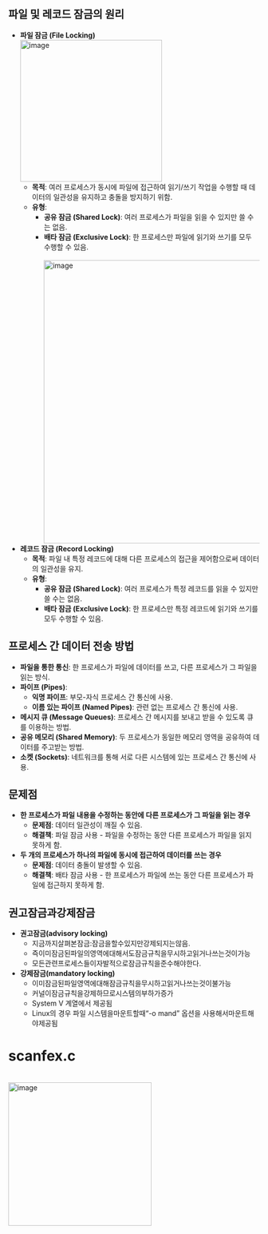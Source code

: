 
<h2>파일 및 레코드 잠금의 원리</h2>
    <ul>
        <li>
            <strong>파일 잠금 (File Locking)</strong> <br>
          <img width="284" alt="image" src="https://github.com/Sossoh/SystemPgm/assets/128332587/bfd315db-505d-4e57-9985-7ede3a449421">
          <br>
            <ul>
                <li><strong>목적</strong>: 여러 프로세스가 동시에 파일에 접근하여 읽기/쓰기 작업을 수행할 때 데이터의 일관성을 유지하고 충돌을 방지하기 위함.</li>
                <li><strong>유형</strong>:
                    <ul>
                        <li><strong>공유 잠금 (Shared Lock)</strong>: 여러 프로세스가 파일을 읽을 수 있지만 쓸 수는 없음.</li>
                        <li><strong>배타 잠금 (Exclusive Lock)</strong>: 한 프로세스만 파일에 읽기와 쓰기를 모두 수행할 수 있음.</li>
                        <br>
                        <img width="567" alt="image" src="https://github.com/Sossoh/SystemPgm/assets/128332587/bc71c62c-e562-467a-90d7-4928a777d28f">
<br>
                    </ul>
                </li>
            </ul>
        </li>
        <li>
            <strong>레코드 잠금 (Record Locking)</strong>
            <ul>
                <li><strong>목적</strong>: 파일 내 특정 레코드에 대해 다른 프로세스의 접근을 제어함으로써 데이터의 일관성을 유지.</li>
                <li><strong>유형</strong>:
                    <ul>
                        <li><strong>공유 잠금 (Shared Lock)</strong>: 여러 프로세스가 특정 레코드를 읽을 수 있지만 쓸 수는 없음.</li>
                        <li><strong>배타 잠금 (Exclusive Lock)</strong>: 한 프로세스만 특정 레코드에 읽기와 쓰기를 모두 수행할 수 있음.</li>
                    </ul>
                </li>
            </ul>
        </li>
    </ul>
    <h2>프로세스 간 데이터 전송 방법</h2>
    <ul>
        <li><strong>파일을 통한 통신</strong>: 한 프로세스가 파일에 데이터를 쓰고, 다른 프로세스가 그 파일을 읽는 방식.</li>
        <li><strong>파이프 (Pipes)</strong>:
            <ul>
                <li><strong>익명 파이프</strong>: 부모-자식 프로세스 간 통신에 사용.</li>
                <li><strong>이름 있는 파이프 (Named Pipes)</strong>: 관련 없는 프로세스 간 통신에 사용.</li>
            </ul>
        </li>
        <li><strong>메시지 큐 (Message Queues)</strong>: 프로세스 간 메시지를 보내고 받을 수 있도록 큐를 이용하는 방법.</li>
        <li><strong>공유 메모리 (Shared Memory)</strong>: 두 프로세스가 동일한 메모리 영역을 공유하여 데이터를 주고받는 방법.</li>
        <li><strong>소켓 (Sockets)</strong>: 네트워크를 통해 서로 다른 시스템에 있는 프로세스 간 통신에 사용.</li>
    </ul>
    <h2>문제점</h2>
    <ul>
        <li>
            <strong>한 프로세스가 파일 내용을 수정하는 동안에 다른 프로세스가 그 파일을 읽는 경우</strong>
            <ul>
                <li><strong>문제점</strong>: 데이터 일관성이 깨질 수 있음.</li>
                <li><strong>해결책</strong>: 파일 잠금 사용 - 파일을 수정하는 동안 다른 프로세스가 파일을 읽지 못하게 함.</li>
            </ul>
        </li>
        <li>
            <strong>두 개의 프로세스가 하나의 파일에 동시에 접근하여 데이터를 쓰는 경우</strong>
            <ul>
                <li><strong>문제점</strong>: 데이터 충돌이 발생할 수 있음.</li>
                <li><strong>해결책</strong>: 배타 잠금 사용 - 한 프로세스가 파일에 쓰는 동안 다른 프로세스가 파일에 접근하지 못하게 함.</li>
            </ul>
        </li>
    </ul>
    <h2>권고잠금과강제잠금</h2>
    <ul>
        <li>
            <strong>권고잠금(advisory locking)</strong>
            <ul>
                <li>지금까지살펴본잠금:잠금을할수있지만강제되지는않음.</li>
                <li>즉이미잠금된파일의영역에대해서도잠금규칙을무시하고읽거나쓰는것이가능</li>
                <li>모든관련프로세스들이자발적으로잠금규칙을준수해야한다.</li>
            </ul>
        </li>
        <li>
            <strong>강제잠금(mandatory locking) </strong>
            <ul>
                <li>이미잠금된파일영역에대해잠금규칙을무시하고읽거나쓰는것이불가능</li>
                <li>커널이잠금규칙을강제하므로시스템의부하가증가</li>
                 <li>System V 계열에서 제공됨</li>
                 <li>Linux의 경우 파일 시스템을마운트할때“-o mand” 옵션을 사용해서마운트해야제공됨</li>
            </ul>
        </li>
    </ul>


<h1>scanfex.c</h1><br>
<img width="287" alt="image" src="https://github.com/Sossoh/SystemPgm/assets/128332587/4f7d09f1-1c43-4c08-b654-5578c7437fe7">

